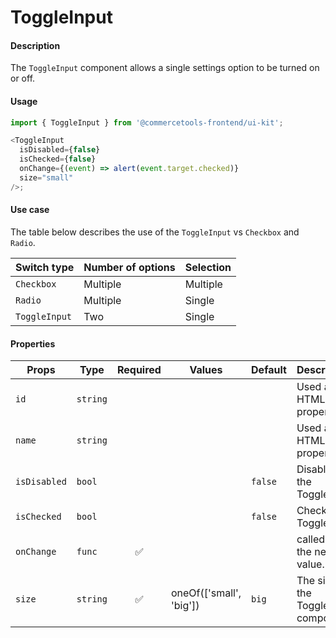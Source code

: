 # ToggleInput

#### Description

The `ToggleInput` component allows a single settings option to be turned on or off.

#### Usage

```js
import { ToggleInput } from '@commercetools-frontend/ui-kit';

<ToggleInput
  isDisabled={false}
  isChecked={false}
  onChange={(event) => alert(event.target.checked)}
  size="small"
/>;
```

#### Use case

The table below describes the use of the `ToggleInput` vs `Checkbox` and `Radio`.

| Switch type   | Number of options | Selection |
| ------------- | ----------------- | --------- |
| `Checkbox`    | Multiple          | Multiple  |
| `Radio`       | Multiple          | Single    |
| `ToggleInput` | Two               | Single    |

#### Properties

| Props        | Type     | Required | Values                  | Default | Description                            |
| ------------ | -------- | :------: | ----------------------- | ------- | -------------------------------------- |
| `id`         | `string` |          |                         |         | Used as the HTML `id` property         |
| `name`       | `string` |          |                         |         | Used as the HTML `name` property       |
| `isDisabled` | `bool`   |          |                         | `false` | Disables the ToggleInput               |
| `isChecked`  | `bool`   |          |                         | `false` | Checks the ToggleInput                 |
| `onChange`   | `func`   |    ✅    |                         |         | called with the new value.             |
| `size`       | `string` |    ✅    | oneOf(['small', 'big']) | `big`   | The size of the ToggleInput component. |
